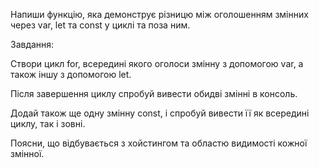Напиши функцію, яка демонструє різницю між оголошенням змінних через var, let та const у циклі та поза ним.

Завдання:

Створи цикл for, всередині якого оголоси змінну з допомогою var, а також іншу з допомогою let.

Після завершення циклу спробуй вивести обидві змінні в консоль.

Додай також ще одну змінну const, і спробуй вивести її як всередині циклу, так і зовні.

Поясни, що відбувається з хойстингом та областю видимості кожної змінної.
